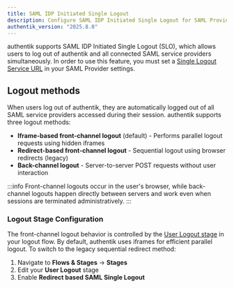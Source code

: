 ```yaml
---
title: SAML IDP Initiated Single Logout
description: Configure SAML IDP Initiated Single Logout for SAML Providers
authentik_version: "2025.8.0"
---
```


authentik supports SAML IDP Initiated Single Logout (SLO), which allows users to log out of authentik and all connected SAML service providers simultaneously.
In order to use this feature, you must set a [Single Logout Service URL](./index.md#single-logout-service-url) in your SAML Provider settings.

## Logout methods

When users log out of authentik, they are automatically logged out of all SAML service providers accessed during their session. authentik supports three logout methods:

- **Iframe-based front-channel logout** (default) - Performs parallel logout requests using hidden iframes
- **Redirect-based front-channel logout** - Sequential logout using browser redirects (legacy)
- **Back-channel logout** - Server-to-server POST requests without user interaction

:::info
Front-channel logouts occur in the user's browser, while back-channel logouts happen directly between servers and work even when sessions are terminated administratively.
:::

### Logout Stage Configuration

The front-channel logout behavior is controlled by the [User Logout stage](../../flows-stages/stages/user_logout.md) in your logout flow. By default, authentik uses iframes for efficient parallel logout. To switch to the legacy sequential redirect method:

1. Navigate to **Flows & Stages** → **Stages**
2. Edit your **User Logout** stage
3. Enable **Redirect based SAML Single Logout**
